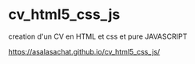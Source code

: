 # cv_html5_css_js
creation d'un CV en HTML et css et pure JAVASCRIPT

https://asalasachat.github.io/cv_html5_css_js/
